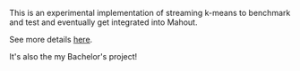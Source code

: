 This is an experimental implementation of streaming k-means to benchmark and
test and eventually get integrated into Mahout.

See more details [here](https://github.com/dfilimon/knn/wiki).

It's also the my Bachelor's project!

